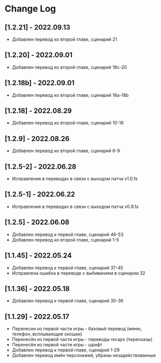 # Change Log

## [1.2.21] - 2022.09.13
- Добавлен перевод ко второй главе, сценарий 21

## [1.2.20] - 2022.09.01
- Добавлен перевод ко второй главе, сценарий 18с-20

## [1.2.18b] - 2022.09.01
- Добавлен перевод ко второй главе, сценарий 18a-18b

## [1.2.18] - 2022.08.29
- Добавлен перевод ко второй главе, сценарий 10-18

## [1.2.9] - 2022.08.26
- Добавлен перевод ко второй главе, сценарий 6-9

## [1.2.5-2] - 2022.06.28
- Исправления в переводах в связи с выходом патча v1.0.1s

## [1.2.5-1] - 2022.06.22
- Исправления в переводах в связи с выходом патча v0.9.1s

## [1.2.5] - 2022.06.08
- Добавлен перевод к первой главе, сценарий 46-53
- Добавлен перевод ко второй главе, сценарий 1-5

## [1.1.45] - 2022.05.24
- Добавлен перевод к первой главе, сценарий 37-45
- Исправлена ошибка в переводе с выбиванием в сценарии 32

## [1.1.36] - 2022.05.18
- Добавлен перевод к первой главе, сценарий 30-36

## [1.1.29] - 2022.05.17
- Перенесен из первой части игры - базовый перевод (меню, телефон, всплывающие окошки)
- Перенесён из первой части игры - переводы recaps (пересказы)
- Перенесён из первой части игры - шрифт
- Добавлен перевод к первой главе, сценарий 1-29
- Добавлен перевод имён персонажей, убраны незадействованные
